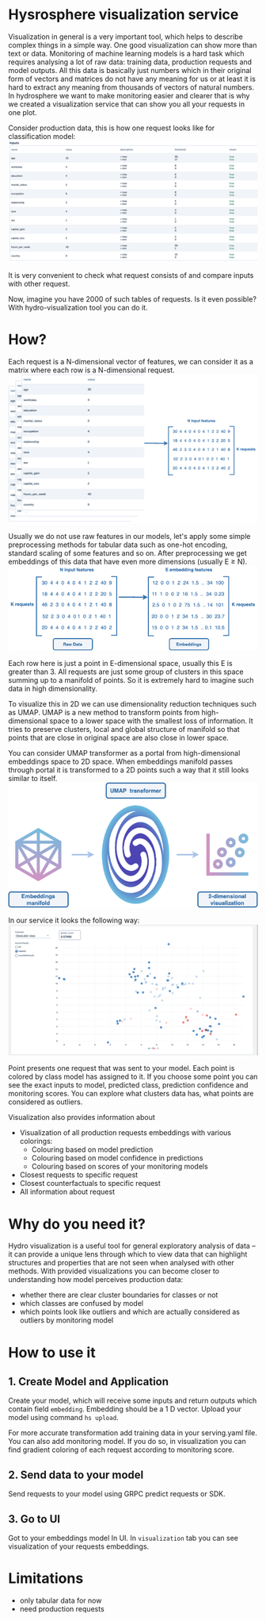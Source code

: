 # Hysrosphere visualization service
Visualization in general is a very important tool, which helps to describe complex things in a simple way. One good visualization can show more than text or data. Monitoring of machine learning models is a hard task which requires analysing a lot of raw data: training data, production requests and model outputs. All this data is basically just numbers which in their original form of vectors and matrices do not have any meaning for us or at least it is hard to extract any meaning from thousands of vectors of natural numbers. In hydrosphere we want to make monitoring easier and clearer that is why we created a visualization service that can show you all your requests in one plot. 

Consider production data, this is how one request looks like for classification model:
![request_table](img/request_table.png)

It is very convenient to check what request consists of and compare inputs with other request. 

Now, imagine you have 2000 of such tables of requests. Is it even possible? With hydro-visualization tool you can do it.

# How?
Each request is a N-dimensional vector of features, we can consider it as a matrix where each row is a N-dimensional request. 
![request_matrix](img/request_to_matrix.png)

Usually we do not use raw features in our models, let's apply some simple preprocessing methods for tabular data such as one-hot encoding, standard scaling of some features and so on. After preprocessing we get embeddings of this data that have even more dimensions (usually E ≥ N). 
![raw_to_emb](img/raw_to_emb.png)

Each row here is just a point in E-dimensional space, usually this E is greater than 3. All requests are just some group of clusters in this space summing up to a manifold of points. So it is extremely hard to imagine such data in high dimensionality.  

To visualize this in 2D we can use dimensionality reduction techniques such as UMAP. UMAP is a new method to transform points from high-dimensional space to a lower space with the smallest loss of information.  It tries to preserve clusters, local and global structure of manifold so that points that are close in original space are also close in lower space.

You can consider UMAP transformer as a portal from high-dimensional embeddings space to 2D space. When embeddings manifold passes through portal it is transformed to a 2D points such a way that it still looks similar to itself.
![portal](img/portal.png)

In our service it looks the following way: 
![vis](img/vis_service.png)

Point presents one request that was sent to your model. Each point is colored by class model has assigned to it. If you choose some point you can see the exact inputs to model, predicted class, prediction confidence and monitoring scores. You can explore what clusters data has, what points are considered as outliers. 

Visualization also provides information about

- Visualization of all production requests embeddings with various colorings:
    - Colouring based on model prediction
    - Colouring based on model confidence in predictions
    - Colouring based on scores of your monitoring models
- Closest requests to specific request
- Closest counterfactuals to specific request
- All information about request


# Why do you need it? 

Hydro visualization is a useful tool for general exploratory analysis of data – it can provide a unique lens through which to view data that can highlight structures and properties that are not seen when analysed with other methods.
With provided visualizations you can become closer to understanding how model perceives production data:
 - whether there are clear cluster boundaries for classes or not
 - which classes are confused by model
 - which points look like outliers and which are actually considered as outliers by monitoring model

# How to use it


## 1. Create Model and Application

Create your model, which will receive some inputs and return outputs which contain field `embedding`. Embedding should be a 1 D vector.  Upload your model using command `hs upload`. 

For more accurate transformation add training data in your serving.yaml file. You can also add monitoring model. If you do so, in visualization you can find gradient coloring of each request according to monitoring score.

## 2. Send data to your model

Send  requests to your model using  GRPC predict requests  or SDK. 

## 3. Go to UI

Got to your embeddings model In UI. In `visualization` tab you can see  visualization of your requests embeddings.

# Limitations

- only tabular data for now
- need production requests